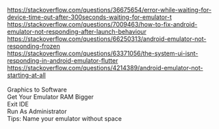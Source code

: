 https://stackoverflow.com/questions/36675654/error-while-waiting-for-device-time-out-after-300seconds-waiting-for-emulator-t  
https://stackoverflow.com/questions/7009463/how-to-fix-android-emulator-not-responding-after-launch-behaviour  
https://stackoverflow.com/questions/66250313/android-emulator-not-responding-frozen  
https://stackoverflow.com/questions/63371056/the-system-ui-isnt-responding-in-android-emulator-flutter  
https://stackoverflow.com/questions/4214389/android-emulator-not-starting-at-all  
\
Graphics to Software  
Get Your Emulator RAM Bigger  
Exit IDE  
Run As Administrator  
Tips: Name your emulator without space
